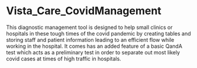 # Vista_Care_CovidManagement
 This diagnostic management tool is designed to help small clinics or hospitals in these tough times of the covid pandemic by creating tables and storing staff and patient information leading to an efficient flow while working in the hospital. It comes has an added feature of a basic QandA test which acts as a preliminary test in order to separate out most likely covid cases at times of high traffic in hospitals.

